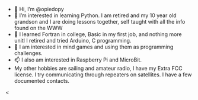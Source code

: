 - 👋 Hi, I’m @opiedopy
- 👀 I’m interested in learning Python.  I am retired and my 10 year old grandson and I are doing lessons together, self taught
with all the info found on the WWW
- 🌱 I learned Fortran in college, Basic in my first job, and nothing more unitl I retired and tried Arduino, C programming.
- 💞️ I am interested in mind games and using them as programming challenges.
- 📫 I also am interested in Raspberry Pi and MicroBit.
- My other hobbies are sailing and amateur radio, I have my Extra FCC license.  I try communicating through repeaters on satellites.
I have a few documented contacts.

<
